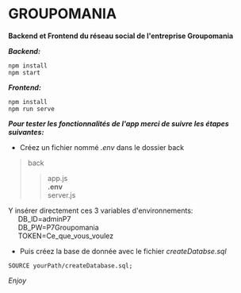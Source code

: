 # GROUPOMANIA
**Backend et Frontend du réseau social de l'entreprise Groupomania**

***Backend:***
```
npm install
npm start
```

***Frontend:***
```
npm install
npm run serve
```

***Pour tester les fonctionnalités de l'app merci de suivre les étapes suivantes:***
- Créez un fichier nommé *.env* dans le dossier back
> back
>> app.js\
>> **.env**\
>> server.js

Y insérer directement ces 3 variables d'environnements:\
&nbsp;&nbsp;&nbsp;&nbsp;&nbsp;DB_ID=adminP7\
&nbsp;&nbsp;&nbsp;&nbsp;&nbsp;DB_PW=P7Groupomania\
&nbsp;&nbsp;&nbsp;&nbsp;&nbsp;TOKEN=Ce_que_vous_voulez

- Puis créez la base de donnée avec le fichier *createDatabse.sql*
```
SOURCE yourPath/createDatabase.sql;
```

*Enjoy*
